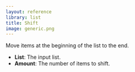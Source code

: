```yaml
---
layout: reference
library: list
title: Shift
image: generic.png
---
```

Move items at the beginning of the list to the end.

* **List**: The input list.
* **Amount**: The number of items to shift.
